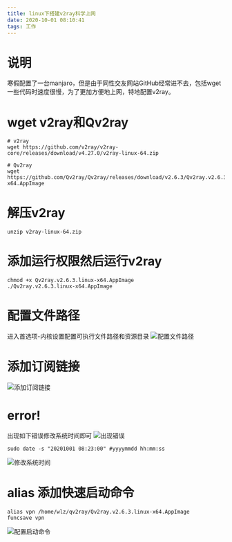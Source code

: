 ```yaml
---
title: linux下搭建v2ray科学上网
date: 2020-10-01 08:10:41
tags: 工作
---
```

# 说明
寒假配置了一台manjaro，但是由于同性交友网站GitHub经常进不去，包括wget一些代码时速度很慢，为了更加方便地上网，特地配置v2ray。

# wget v2ray和Qv2ray
```
# v2ray
wget https://github.com/v2ray/v2ray-core/releases/download/v4.27.0/v2ray-linux-64.zip

# Qv2ray
wget https://github.com/Qv2ray/Qv2ray/releases/download/v2.6.3/Qv2ray.v2.6.3.linux-x64.AppImage
```
# 解压v2ray
```
unzip v2ray-linux-64.zip
```

# 添加运行权限然后运行v2ray
```
chmod +x Qv2ray.v2.6.3.linux-x64.AppImage
./Qv2ray.v2.6.3.linux-x64.AppImage
```

# 配置文件路径
进入首选项-内核设置配置可执行文件路径和资源目录
![配置文件路径](https://i.loli.net/2020/10/05/6gCNOSQliraeWZc.png "配置文件路径")

# 添加订阅链接
![添加订阅链接](https://i.loli.net/2020/10/05/xDPkfcaJHMqNbpX.png "添加订阅链接")

# error!
出现如下错误修改系统时间即可
![出现错误](https://i.loli.net/2020/10/05/ahq6mUrJtoO9STI.png "error")
```
sudo date -s "20201001 08:23:00" #yyyymmdd hh:mm:ss
```
![修改系统时间](https://i.loli.net/2020/10/05/erMwj7OFfiVqKJ2.png "修改系统时间")

# alias 添加快速启动命令
```
alias vpn /home/wlz/qv2ray/Qv2ray.v2.6.3.linux-x64.AppImage
funcsave vpn
```
![配置启动命令](https://i.loli.net/2020/10/05/UqTzSOwx7QarGAg.png "配置启动命令")

